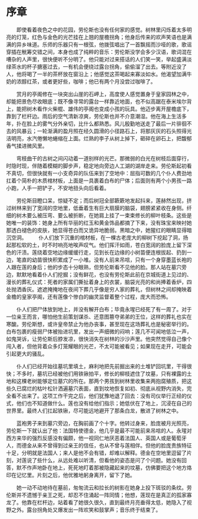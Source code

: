 # 序章

&emsp;&emsp;即使看着夜色之中的花园，劳伦斯也没有任何家的感觉。树林里闪烁着太多明亮的灯笼，红色与金色的光芒挂在上翘的屋檐拐角；他身后传来的欢声笑语也是满满的异乡味道。乐师的乐器只有一根弦，他拨弦唱出了一首飘摇而沙哑的歌，歌谣穿插在觥筹交错之间，本身也成了纯粹的音乐：劳伦斯没学会多少汉语，歌词混在嘈杂的人声里，很快便听不分明了。他只能对过来搭话的人们笑一笑，举起盛满淡绿茶水的杯子搪塞过去，一有机会便绕过露台拐角，偷偷溜了出去。等附近没了人，他将喝了一半的茶杯放在窗沿上；他感觉这茶喝起来寡淡如水。他渴望加满牛奶的浓醇红茶，或者更好些，咖啡；他已有两个月没尝过咖啡了。

&emsp;&emsp;赏月的亭阁修在一块突出山崖的石岬上，高度使人感觉置身于皇家园林之中，却能把景色尽收眼底；既不像寻常的露台一样靠近地面，也不似高踞在泰米埃尔背上，能把树木看作火柴棍、雄伟的亭阁也变成小孩的玩具。他迈步离开屋檐底下，靠到了栏杆边。雨后的空气清新凉爽，劳伦斯也并不介意潮湿。他在海上生活多年，扑在脸上的雾气分外亲切，比什么都熟悉。风儿殷勤地送走了最后一片徘徊不去的风暴云；一轮渐满的盈月照在经久圆滑的小径路石上，将那灰灰的石头照得光洁明亮，水汽倦懒地蜷缩在上面。烂熟的李子从树上掉下，砸碎在卵石上，把馥郁香气揉进微风里。

&emsp;&emsp;弯枝曲干的古树之间闪动着一道别样的光芒。那微弱的白光在树枝后面穿行，时隐时现，伴随着模糊的脚步声，稳定地向旁边人工湖的湖岸走来。劳伦斯起初看不真切，但很快就有一小支奇异的队伍来到了空地中：屈指可数的几个仆人费劲地扛着个简朴的木质棺材板，上面是一具裹着白布的尸体；后面则有两个小男孩一路小跑，人手一把铲子，不安地扭头向后看着。

&emsp;&emsp;劳伦斯目瞪口呆，惊疑不定；而后树冠全部簌簌地发起抖来，莲赫然出现，挤过树林来到了宽阔的空地里，低垂着生有巨大扇膜的脑袋，翅膀紧紧收在身侧。纤细的树木要么被压弯、要么被折断，在她肩上挂了一束束修长的柳叶枝条。这些是她唯一的装饰：她身上所有华丽的红玉和黄金饰品都摘了下来，没有珠宝来映衬她那透白褪色的皮肤，她显得苍白而又诡异地脆弱。黑暗之中，她猩红的眼睛显得暗沉空洞。
&emsp;&emsp;仆人们放下沉重的棺材板，在一棵古老庞大的柳树下挖起了洞，扬起那松软的土，时不时响亮地唉声叹气。他们挥汗如雨，苍白宽阔的脸庞上留下深色的汗渍。莲绕着空地边缘缓缓行走，见到长在边缘的小树苗便连根拔起、扔到一边，笔直的幼苗很快积累成了一小堆。没有人前来吊唁，只有一个身穿墨蓝长袍的人跟在莲的身后；他的步态十分眼熟，但劳伦斯看不见他的脸。那人站在墓穴旁边，默默地看着仆人们挖掘；没有鲜花，也没有劳伦斯此前在京城街道上见过的、漫长的葬礼仪式：死者的家属们撕扯着身上的衣裳，脑袋光亮的和尚捧着香炉，四处抛洒香灰。遮遮掩掩地在夜间下葬几乎像是穷人家的葬礼，但树林之间却掩映着金檐的皇家亭阁，还有莲像个惨白的幽灵监督着整个过程，庞大而恐怖。

&emsp;&emsp;仆人们把尸体放到地上，并没有解开白布；毕竟永瑆已经死了有一周了。对于一位亲王而言，哪怕他生前策划谋杀、还意图篡夺弟弟的王位，这样的葬礼也实在寒酸。劳伦斯想，或许皇帝禁止为他办丧事，甚至现在这场葬礼也是秘密举行的。白布包裹的瘦弱尸体被抬进坑里，发出一声细微的闷响；莲几不可闻地低泣一声，如鬼哭诉，让劳伦斯后脖发凉，很快消失在树林的沙沙声里。他突然觉得自己像个闯入者，但他背着众多灯笼耀眼的光芒，不太可能被看见；如果现在走开，可能会引起更大的骚乱。

&emsp;&emsp;仆人们已经开始往墓坑里填土，麻利地把先前掘出来的土堆铲回坑里，干得很快；不多时，墓坑已经被他们用铁锹拍平，修长的柳枝遮住了坟墓，只有裸露的土地和这棵老树能够定位墓穴的所在。那两个男孩到树林里收集来两抱腐殖质，把这些久已腐烂的枯叶松针洒遍墓穴表面，直到坟地恢复如初、彻底从视野内消失，完全看不出来了。这项工作干完之后，他们犹豫地退了回去：没有司仪举行正经的仪式，他们也不知道做什么。莲也没有给他们指示；她低伏在了地上，沉浸在自己的世界里。最终人们扛起铁锹，尽可能远地避开了那条白龙，散进了树林之中。

&emsp;&emsp;蓝袍男子来到墓穴旁边，在胸前画了个十字。他转过身来，脸庞被月光照亮，劳伦斯一下就认出了他：法国特使德金，他几乎是最不可能前来吊唁的人。永瑆对西方来华的强烈反感没有偏颇，他一视同仁地厌恶着法国人、英国人或是葡萄牙人，而德金从来不曾得到过亲王的信任，也从不曾与莲相伴。但他的脸庞贵族特征十足，分明就是法国人；来人是他不会有错，却难以解释。德金在空地里逗留了片刻，对莲说了些什么，从远处难以听清，但看他的姿态是问了个问题。她没有回答，默不作声地卧在地上，死死地盯着那被隐藏起来的坟墓，仿佛要把这个地方烙印在记忆里。片刻之后，他优雅地躬身离开，留下了她。

&emsp;&emsp;她一动不动地待在墓前，匆匆流云和拉长的树影在她身上投下斑驳的条纹。劳伦斯并不遗憾于亲王之死，却忍不住涌起一阵同情；他想，莲现在是真正的孤家寡龙了。他靠在栏杆边，站着看了她很久很久，直到最终月亮垂得太低，她隐入了视野之外。露台拐角处又爆发出一阵欢笑和鼓掌声；音乐终于结束了。
